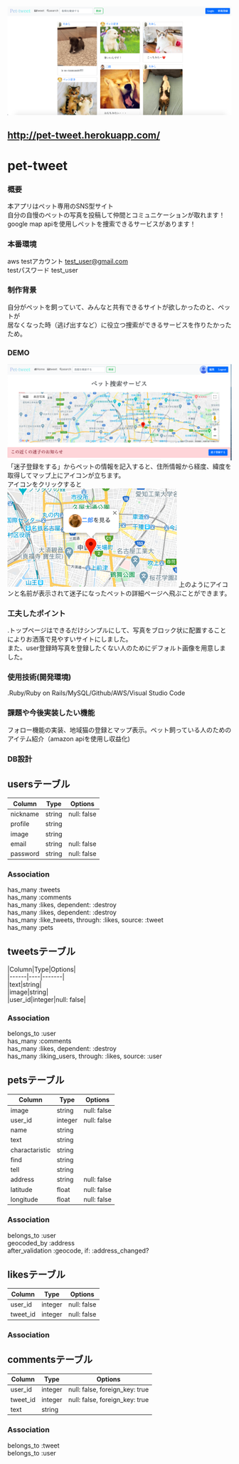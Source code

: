 ![サンプル画像](app/assets/images/pet-tweet.png)
## http://pet-tweet.herokuapp.com/
# pet-tweet</br>

### 概要</br>
本アプリはペット専用のSNS型サイト</br>
自分の自慢のペットの写真を投稿して仲間とコミュニケーションが取れます！</br>
google map apiを使用しペットを捜索できるサービスがあります！</br>

### 本番環境
aws
testアカウント test_user@gmail.com</br>
testパスワード test_user</br>



### 制作背景
自分がペットを飼っていて、みんなと共有できるサイトが欲しかったのと、ペットが</br>
居なくなった時（逃げ出すなど）に役立つ捜索ができるサービスを作りたかったため。

### DEMO
![サンプル画像](app/assets/images/pet-find.png)
「迷子登録をする」からペットの情報を記入すると、住所情報から経度、緯度を</br>
取得してマップ上にアイコンが立ちます。</br>
アイコンをクリックすると
![サンプル画像](app/assets/images/find.pets.png)
上のようにアイコンと名前が表示されて迷子になったペットの詳細ページへ飛ぶことができます。

### 工夫したポイント
.トップページはできるだけシンプルにして、写真をブロック状に配置することによりお洒落で見やすいサイトにしました。</br>
また、user登録時写真を登録したくない人のためにデフォルト画像を用意しました。</br>

### 使用技術(開発環境)
.Ruby/Ruby on Rails/MySQL/Github/AWS/Visual Studio Code</br>

### 課題や今後実装したい機能
フォロー機能の実装、地域猫の登録とマップ表示。ペット飼っている人のためのアイテム紹介（amazon apiを使用し収益化)

### DB設計

## usersテーブル
|Column|Type|Options|
|------|----|-------|
|nickname|string|null: false|
|profile|string|
|image|string|
|email|string|null: false|
|password|string|null: false|

### Association
  has_many :tweets</br>
  has_many :comments</br>
  has_many :likes, dependent: :destroy</br>
  has_many :likes, dependent: :destroy</br>
  has_many :like_tweets, through: :likes, source: :tweet</br>
  has_many :pets</br>



## tweetsテーブル
|Column|Type|Options|</br>
|------|----|-------|</br>
|text|string|</br>
|image|string|</br>
|user_id|integer|null: false|</br>

### Association
  belongs_to :user</br>
  has_many :comments</br>
  has_many :likes, dependent: :destroy</br>
  has_many :liking_users, through: :likes, source: :user</br>


## petsテーブル
|Column|Type|Options|
|------|----|-------|
|image|string|null: false|
|user_id|integer|null: false|
|name|string|
|text|string|
|charactaristic|string|
|find|string|
|tell|string|
|address|string|null: false|
|latitude|float|null: false|
|longitude|float|null: false|
### Association
  belongs_to :user</br>
  geocoded_by :address</br>
  after_validation :geocode, if: :address_changed?</br>



## likesテーブル
|Column|Type|Options|
|------|----|-------|
|user_id|integer|null: false|
|tweet_id|integer|null: false|

### Association


## commentsテーブル
|Column|Type|Options|
|------|----|-------|
|user_id|integer|null: false, foreign_key: true|
|tweet_id|integer|null: false, foreign_key: true|
|text|string|
### Association
  belongs_to :tweet</br>
  belongs_to :user</br>

